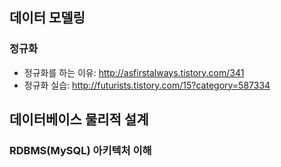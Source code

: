 ## 데이터 모델링
### 정규화
- 정규화를 하는 이유: http://asfirstalways.tistory.com/341
- 정규화 실습: http://futurists.tistory.com/15?category=587334

## 데이터베이스 물리적 설계
### RDBMS(MySQL) 아키텍처 이해
